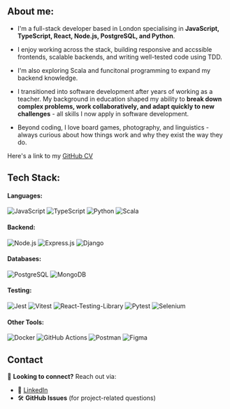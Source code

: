 ## About me:
- I'm a full-stack developer based in London specialising in **JavaScript, TypeScript, React, Node.js, PostgreSQL, and Python**.
- I enjoy working across the stack, building responsive and accssible frontends, scalable backends, and writing well-tested code using TDD.
- I'm also exploring Scala and funcitonal programming to expand my backend knowledge.

- I transitioned into software development after years of working as a teacher. My background in education shaped my ability to **break down complex problems, work collaboratively, and adapt quickly to new challenges** - all skills I now apply in software development.

- Beyond coding, I love board games, photography, and linguistics - always curious about how things work and why they exist the way they do.

Here's a link to my [GitHub CV](https://github.com/kawrou/CV)

## Tech Stack:
#### Languages:
![JavaScript](https://img.shields.io/badge/JavaScript-%2320232a.svg?style=for-the-badge&logo=javascript&logoColor=%23F7DF1E)
![TypeScript](https://img.shields.io/badge/typescript-%23007ACC.svg?style=for-the-badge&logo=typescript&logoColor=white)
![Python](https://img.shields.io/badge/python-3670A0?style=for-the-badge&logo=python&logoColor=ffdd54)
![Scala](https://img.shields.io/badge/scala-%23DC322F.svg?style=for-the-badge&logo=scala&logoColor=white)
#### Backend:
![Node.js](https://img.shields.io/badge/Node.js-6DA55F?style=for-the-badge&logo=node.js&logoColor=white)
![Express.js](https://img.shields.io/badge/express.js-%23404d59.svg?style=for-the-badge&logo=express&logoColor=%2361DAFB)
![Django](https://img.shields.io/badge/django-%23092E20.svg?style=for-the-badge&logo=django&logoColor=white)
<!--[Flask](https://img.shields.io/badge/flask-%23000.svg?style=for-the-badge&logo=flask&logoColor=white)-->

#### Databases:
![PostgreSQL](https://img.shields.io/badge/PostgreSQL-336791?style=for-the-badge&logo=postgresql&logoColor=white)
![MongoDB](https://img.shields.io/badge/MongoDB-%234ea94b.svg?style=for-the-badge&logo=mongodb&logoColor=white)

#### Testing:
![Jest](https://img.shields.io/badge/-jest-%23C21325?style=for-the-badge&logo=jest&logoColor=white)
![Vitest](https://img.shields.io/badge/-Vitest-252529?style=for-the-badge&logo=vitest&logoColor=FCC72B)
![React-Testing-Library](https://img.shields.io/badge/React_Testing_Library-%23E33332?style=for-the-badge&logo=testing-library&logoColor=white)
![Pytest](https://img.shields.io/badge/pytest-%23ffffff.svg?style=for-the-badge&logo=pytest&logoColor=2f9fe3)
![Selenium](https://img.shields.io/badge/-selenium-%43B02A?style=for-the-badge&logo=selenium&logoColor=white)

#### Other Tools:
![Docker](https://img.shields.io/badge/docker-%230db7ed.svg?style=for-the-badge&logo=docker&logoColor=white)
![GitHub Actions](https://img.shields.io/badge/github%20actions-%232671E5.svg?style=for-the-badge&logo=githubactions&logoColor=white)
![Postman](https://img.shields.io/badge/Postman-FF6C37?style=for-the-badge&logo=postman&logoColor=white)
![Figma](https://img.shields.io/badge/figma-%23F24E1E.svg?style=for-the-badge&logo=figma&logoColor=white)

## Contact
📌 **Looking to connect?** Reach out via:  
- 💼 [LinkedIn](https://www.linkedin.com/in/alan-gardiner-1566892b6/)
- 🛠 **GitHub Issues** (for project-related questions)

<!--
**kawrou/kawrou** is a ✨ _special_ ✨ repository because its `README.md` (this file) appears on your GitHub profile.

Here are some ideas to get you started:

- 🔭 I’m currently working on ...
- 🌱 I’m currently learning ...
- 👯 I’m looking to collaborate on ...
- 🤔 I’m looking for help with ...
- 💬 Ask me about ...
- 📫 How to reach me: ...
- 😄 Pronouns: ...
- ⚡ Fun fact: ...
-->
